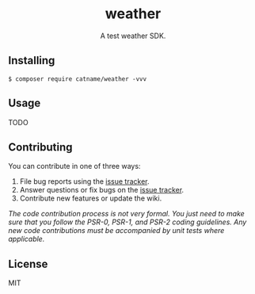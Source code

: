 <h1 align="center"> weather </h1>

<p align="center"> A test weather SDK.</p>


## Installing

```shell
$ composer require catname/weather -vvv
```

## Usage

TODO

## Contributing

You can contribute in one of three ways:

1. File bug reports using the [issue tracker](https://github.com/catname/weather/issues).
2. Answer questions or fix bugs on the [issue tracker](https://github.com/catname/weather/issues).
3. Contribute new features or update the wiki.

_The code contribution process is not very formal. You just need to make sure that you follow the PSR-0, PSR-1, and PSR-2 coding guidelines. Any new code contributions must be accompanied by unit tests where applicable._

## License

MIT